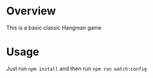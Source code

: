 # Overview
This is  a basic classic Hangman game

# Usage

Just run `npm install` and then run `npm run watch:config`